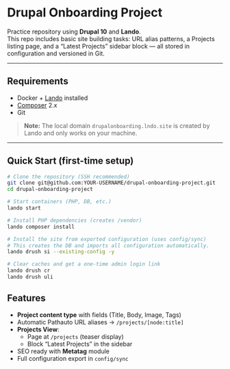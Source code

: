 # Drupal Onboarding Project

Practice repository using **Drupal 10** and **Lando**.  
This repo includes basic site building tasks: URL alias patterns, a Projects listing page, and a “Latest Projects” sidebar block — all stored in configuration and versioned in Git.

---

## Requirements

- Docker + [Lando](https://lando.dev/) installed  
- [Composer](https://getcomposer.org/) 2.x  
- Git  

> **Note:** The local domain `drupalonboarding.lndo.site` is created by Lando and only works on your machine.

---

## Quick Start (first-time setup)

```bash
# Clone the repository (SSH recommended)
git clone git@github.com:YOUR-USERNAME/drupal-onboarding-project.git
cd drupal-onboarding-project

# Start containers (PHP, DB, etc.)
lando start

# Install PHP dependencies (creates /vendor)
lando composer install

# Install the site from exported configuration (uses config/sync)
# This creates the DB and imports all configuration automatically.
lando drush si --existing-config -y

# Clear caches and get a one-time admin login link
lando drush cr
lando drush uli
```
## Features
- **Project content type** with fields (Title, Body, Image, Tags)  
- Automatic Pathauto URL aliases → `/projects/[node:title]`  
- **Projects View**:
  - Page at `/projects` (teaser display)  
  - Block “Latest Projects” in the sidebar  
- SEO ready with **Metatag** module  
- Full configuration export in `config/sync`  
